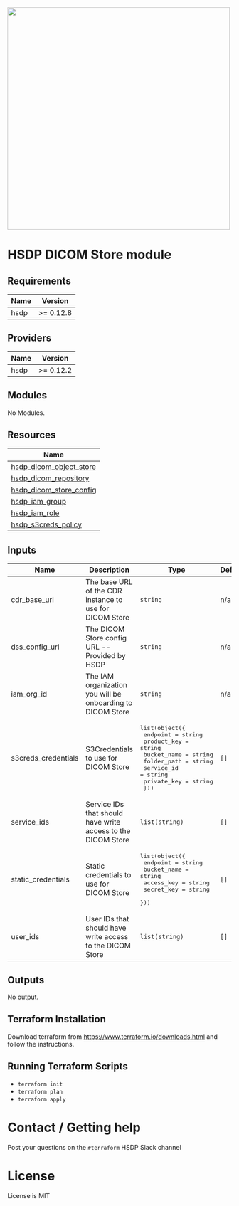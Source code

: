 <img src="https://cdn.rawgit.com/hashicorp/terraform-website/master/content/source/assets/images/logo-hashicorp.svg" width="500px">

# HSDP DICOM Store module

## Requirements

| Name | Version |
|------|---------|
| hsdp | >= 0.12.8 |

## Providers

| Name | Version |
|------|---------|
| hsdp | >= 0.12.2 |

## Modules

No Modules.

## Resources

| Name |
|------|
| [hsdp_dicom_object_store](https://registry.terraform.io/providers/philips-software/hsdp/0.12.2/docs/resources/dicom_object_store) |
| [hsdp_dicom_repository](https://registry.terraform.io/providers/philips-software/hsdp/0.12.2/docs/resources/dicom_repository) |
| [hsdp_dicom_store_config](https://registry.terraform.io/providers/philips-software/hsdp/0.12.2/docs/resources/dicom_store_config) |
| [hsdp_iam_group](https://registry.terraform.io/providers/philips-software/hsdp/0.12.2/docs/resources/iam_group) |
| [hsdp_iam_role](https://registry.terraform.io/providers/philips-software/hsdp/0.12.2/docs/resources/iam_role) |
| [hsdp_s3creds_policy](https://registry.terraform.io/providers/philips-software/hsdp/0.12.2/docs/resources/s3creds_policy) |

## Inputs

| Name | Description | Type | Default | Required |
|------|-------------|------|---------|:--------:|
| cdr\_base\_url | The base URL of the CDR instance to use for DICOM Store | `string` | n/a | yes |
| dss\_config\_url | The DICOM Store config URL -- Provided by HSDP | `string` | n/a | yes |
| iam\_org\_id | The IAM organization you will be onboarding to DICOM Store | `string` | n/a | yes |
| s3creds\_credentials | S3Credentials to use for DICOM Store | <pre>list(object({<br>    endpoint    = string<br>    product_key = string<br>    bucket_name = string<br>    folder_path = string<br>    service_id  = string<br>    private_key = string<br>  }))</pre> | `[]` | no |
| service\_ids | Service IDs that should have write access to the DICOM Store | `list(string)` | `[]` | no |
| static\_credentials | Static credentials to use for DICOM Store | <pre>list(object({<br>    endpoint    = string<br>    bucket_name = string<br>    access_key  = string<br>    secret_key  = string<br>  }))</pre> | `[]` | no |
| user\_ids | User IDs that should have write access to the DICOM Store | `list(string)` | `[]` | no |

## Outputs

No output.

## Terraform Installation
Download terraform from https://www.terraform.io/downloads.html and follow the instructions.

## Running Terraform Scripts
* `terraform init`
* `terraform plan`
* `terraform apply`

# Contact / Getting help

Post your questions on the `#terraform` HSDP Slack channel

# License

License is MIT
